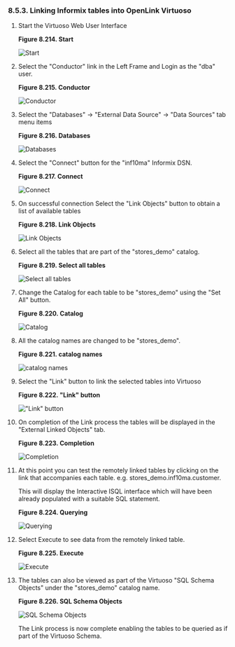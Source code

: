 <div>

<div>

<div>

<div>

### 8.5.3. Linking Informix tables into OpenLink Virtuoso

</div>

</div>

</div>

<div>

1.  Start the Virtuoso Web User Interface

    <div>

    <div>

    **Figure 8.214. Start**

    <div>

    <div>

    ![Start](images/ui/lora1.png)

    </div>

    </div>

    </div>

      

    </div>

2.  Select the "Conductor" link in the Left Frame and Login as the "dba"
    user.

    <div>

    <div>

    **Figure 8.215. Conductor**

    <div>

    <div>

    ![Conductor](images/ui/lora2.png)

    </div>

    </div>

    </div>

      

    </div>

3.  Select the "Databases" -\> "External Data Source" -\> "Data Sources"
    tab menu items

    <div>

    <div>

    **Figure 8.216. Databases**

    <div>

    <div>

    ![Databases](images/ui/infinf3.png)

    </div>

    </div>

    </div>

      

    </div>

4.  Select the "Connect" button for the "inf10ma" Informix DSN.

    <div>

    <div>

    **Figure 8.217. Connect**

    <div>

    <div>

    ![Connect](images/ui/infinf4.png)

    </div>

    </div>

    </div>

      

    </div>

5.  On successful connection Select the "Link Objects" button to obtain
    a list of available tables

    <div>

    <div>

    **Figure 8.218. Link Objects**

    <div>

    <div>

    ![Link Objects](images/ui/infinf5.png)

    </div>

    </div>

    </div>

      

    </div>

6.  Select all the tables that are part of the "stores_demo" catalog.

    <div>

    <div>

    **Figure 8.219. Select all tables**

    <div>

    <div>

    ![Select all tables](images/ui/infinf6.png)

    </div>

    </div>

    </div>

      

    </div>

7.  Change the Catalog for each table to be "stores_demo" using the "Set
    All" button.

    <div>

    <div>

    **Figure 8.220. Catalog**

    <div>

    <div>

    ![Catalog](images/ui/infinf7.png)

    </div>

    </div>

    </div>

      

    </div>

8.  All the catalog names are changed to be "stores_demo".

    <div>

    <div>

    **Figure 8.221. catalog names**

    <div>

    <div>

    ![catalog names](images/ui/infinf8.png)

    </div>

    </div>

    </div>

      

    </div>

9.  Select the "Link" button to link the selected tables into Virtuoso

    <div>

    <div>

    **Figure 8.222. "Link" button**

    <div>

    <div>

    !["Link" button](images/ui/infinf9.png)

    </div>

    </div>

    </div>

      

    </div>

10. On completion of the Link process the tables will be displayed in
    the "External Linked Objects" tab.

    <div>

    <div>

    **Figure 8.223. Completion**

    <div>

    <div>

    ![Completion](images/ui/infinf10.png)

    </div>

    </div>

    </div>

      

    </div>

11. At this point you can test the remotely linked tables by clicking on
    the link that accompanies each table. e.g.
    stores_demo.inf10ma.customer.

    This will display the Interactive ISQL interface which will have
    been already populated with a suitable SQL statement.

    <div>

    <div>

    **Figure 8.224. Querying**

    <div>

    <div>

    ![Querying](images/ui/infinf11.png)

    </div>

    </div>

    </div>

      

    </div>

12. Select Execute to see data from the remotely linked table.

    <div>

    <div>

    **Figure 8.225. Execute**

    <div>

    <div>

    ![Execute](images/ui/infinf12.png)

    </div>

    </div>

    </div>

      

    </div>

13. The tables can also be viewed as part of the Virtuoso "SQL Schema
    Objects" under the "stores_demo" catalog name.

    <div>

    <div>

    **Figure 8.226. SQL Schema Objects**

    <div>

    <div>

    ![SQL Schema Objects](images/ui/infinf13.png)

    </div>

    </div>

    </div>

      

    </div>

    The Link process is now complete enabling the tables to be queried
    as if part of the Virtuoso Schema.

</div>

</div>
